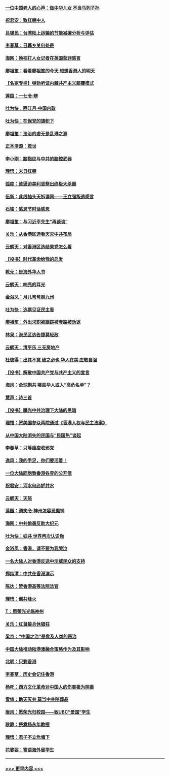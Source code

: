 #### [一位中国老人的心声：做中华儿女 不当马列子孙](../pages/nsc993/n11697525.md?t=12032211) 
#### [祝君安：致红朝中人](../pages/nsc993/n11697518.md?t=12032211) 
#### [吕锡民：台湾陆上运输的节能减碳分析与评估](../pages/nsc993/n11694983.md?t=12032211) 
#### [李春草：日暮乡关何处是](../pages/nsc993/n11694805.md?t=12032211) 
#### [海网：殃视打人女记者在英国获罪感言](../pages/nsc993/n11693832.md?t=12032211) 
#### [廖祖笙：看看廖祖笙的今天 想想香港人的明天](../pages/nsc993/n11693707.md?t=12032211) 
#### [【名家专栏】弹劾听证内藏共产主义颠覆模式](../pages/nsc993/n11693563.md?t=12032211) 
#### [莲园：一七令‧辨](../pages/nsc993/n11692558.md?t=12032211) 
#### [吐为快：西江月·中国内政](../pages/nsc993/n11692071.md?t=12032211) 
#### [吐为快：在保党的旗帜下](../pages/nsc993/n11691188.md?t=12032211) 
#### [廖祖笙：法治的虚无是乱港之源](../pages/nsc993/n11690605.md?t=12032211) 
#### [正本清源：救世](../pages/nsc993/n11689134.md?t=12032211) 
#### [李小刚：脑指纹与中共的脑控武器](../pages/nsc993/n11688900.md?t=12032211) 
#### [理悟：末日红朝](../pages/nsc993/n11688829.md?t=12032211) 
#### [弧度：谁逼迫美利坚祭出终极大杀器](../pages/nsc993/n11688735.md?t=12032211) 
#### [伍新：此线抽头天拆谍网——王立强叛逃感言](../pages/nsc993/n11687981.md?t=12032211) 
#### [石铭：感恩节时话感恩](../pages/nsc993/n11687568.md?t=12032211) 
#### [廖祖笙：与习近平先生“再谈谈”](../pages/nsc993/n11687005.md?t=12032211) 
#### [关乐：从香港区选看天灭中共布局](../pages/nsc993/n11686647.md?t=12032211) 
#### [云鹤天：对香港区选结果党怎么看](../pages/nsc993/n11686216.md?t=12032211) 
#### [【投书】时代革命给我的启发](../pages/nsc993/n11684287.md?t=12032211) 
#### [乾元：告海外华人书](../pages/nsc993/n11684044.md?t=12032211) 
#### [云鹤天：响亮的耳光](../pages/nsc993/n11684254.md?t=12032211) 
#### [金浴凤：月儿弯弯照九州](../pages/nsc993/n11684231.md?t=12032211) 
#### [吐为快：选票见证民主香](../pages/nsc993/n11684206.md?t=12032211) 
#### [廖祖笙：外出求职被跟踪被套路被劝返](../pages/nsc993/n11683874.md?t=12032211) 
#### [林泉：港民区选告捷莫轻敌](../pages/nsc993/n11683930.md?t=12032211) 
#### [云鹤天：清平乐 三无房地产](../pages/nsc993/n11681521.md?t=12032211) 
#### [杜彼得：出其不意 破之必也 华人在美 庄敬自强](../pages/nsc993/n11679554.md?t=12032211) 
#### [【投书】解散中国共产党与共产主义的宣言](../pages/nsc993/n11679177.md?t=12032211) 
#### [海风：全球剿共 哪些华人或入“高危名单”？](../pages/nsc993/n11678617.md?t=12032211) 
#### [慧声：诗三首](../pages/nsc993/n11678848.md?t=12032211) 
#### [【投书】曝光中共治理下大陆的黑暗](../pages/nsc993/n11678674.md?t=12032211) 
#### [理悟：贺美国参众两院通过《香港人权与民主法案》](../pages/nsc993/n11678104.md?t=12032211) 
#### [从中国大陆消失的民国与“民国热”谈起](../pages/nsc993/n11678075.md?t=12032211) 
#### [李春草：只等瘟疫收邪党](../pages/nsc993/n11677308.md?t=12032211) 
#### [逸风：我的手足，你们要活着！](../pages/nsc993/n11676352.md?t=12032211) 
#### [一位大陆同胞致香港各界的公开信](../pages/nsc993/n11675761.md?t=12032211) 
#### [祝君安：河水何必妒井水](../pages/nsc993/n11675746.md?t=12032211) 
#### [云鹤天：天怒](../pages/nsc993/n11675718.md?t=12032211) 
#### [莲园：调笑令‧神州怎容恶魔祸](../pages/nsc993/n11675648.md?t=12032211) 
#### [海网：中共偷袭反助大纪元](../pages/nsc993/n11673515.md?t=12032211) 
#### [吐为快：妖共 世界再次认识你](../pages/nsc993/n11673506.md?t=12032211) 
#### [金浴凤：香港，请不要为我哭泣](../pages/nsc993/n11673248.md?t=12032211) 
#### [一名大陆人对香港反送中示威民众的支持](../pages/nsc993/n11672615.md?t=12032211) 
#### [郑纯清：中共在香港演示](../pages/nsc993/n11670539.md?t=12032211) 
#### [陈达：赞香港高等法院法官](../pages/nsc993/n11669542.md?t=12032211) 
#### [理悟：倒共烽火](../pages/nsc993/n11668844.md?t=12032211) 
#### [T：愿荣光光临神州](../pages/nsc993/n11668421.md?t=12032211) 
#### [关乐：红鼠狼兵休猖狂](../pages/nsc993/n11668378.md?t=12032211) 
#### [梁京：“中国之治”是危及人类的恶治](../pages/nsc993/n11668328.md?t=12032211) 
#### [中国大陆推动陆港澳融合策略作为及其影响](../pages/nsc993/n11668157.md?t=12032211) 
#### [北明：只剩香港](../pages/nsc993/n11668002.md?t=12032211) 
#### [李春草：历史会记住香港](../pages/nsc993/n11667927.md?t=12032211) 
#### [杨吒：西方文化革命对中国人的伤害极为阴毒](../pages/nsc993/n11664521.md?t=12032211) 
#### [雪绮：助天灭共 莫当中共陪葬品](../pages/nsc993/n11662650.md?t=12032211) 
#### [唐风：愿荣光归校园——致UBC“爱国”学生](../pages/nsc993/n11662194.md?t=12032211) 
#### [耿静：祭奠杨永年教授](../pages/nsc993/n11662514.md?t=12032211) 
#### [理悟：君子不立危墙下](../pages/nsc993/n11662172.md?t=12032211) 
#### [花婆娑：寄语海外留学生](../pages/nsc993/n11662121.md?t=12032211) 

----
#### [ >>> 更早内容 <<< ](../indexes/nsc993-earlier.md)
